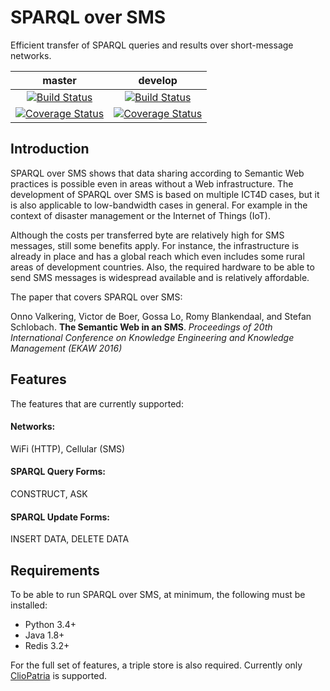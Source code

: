 # SPARQL over SMS
Efficient transfer of SPARQL queries and results over short-message networks.

| master | develop |
|:------:|:-------:|
| [![Build Status](https://img.shields.io/travis/onnovalkering/sparql-over-sms/master.svg)](https://travis-ci.org/onnovalkering/sparql-over-sms) | [![Build Status](https://img.shields.io/travis/onnovalkering/sparql-over-sms/develop.svg)](https://travis-ci.org/onnovalkering/sparql-over-sms) |
| [![Coverage Status](https://img.shields.io/coveralls/onnovalkering/sparql-over-sms/master.svg)](https://coveralls.io/github/onnovalkering/sparql-over-sms) | [![Coverage Status](https://img.shields.io/coveralls/onnovalkering/sparql-over-sms/develop.svg)](https://coveralls.io/github/onnovalkering/sparql-over-sms) |


## Introduction
SPARQL over SMS shows that data sharing according to Semantic Web practices is possible even in areas without a Web infrastructure.
The development of SPARQL over SMS is based on multiple ICT4D cases, but it is also applicable to low-bandwidth cases in general.
For example in the context of disaster management or the Internet of Things (IoT).

Although the costs per transferred byte are relatively high for SMS messages, still some benefits apply.
For instance, the infrastructure is already in place and has a global reach which even includes some rural areas of development countries. Also, the required hardware to be able to send SMS messages is widespread available and is relatively affordable.

The paper that covers SPARQL over SMS:

Onno Valkering, Victor de Boer, Gossa Lo, Romy Blankendaal, and Stefan Schlobach. **The Semantic Web in an SMS**. _Proceedings of 20th International Conference on Knowledge Engineering and Knowledge Management (EKAW 2016)_

## Features
The features that are currently supported:

#### Networks:
WiFi (HTTP), Cellular (SMS)

#### SPARQL Query Forms:
CONSTRUCT, ASK

#### SPARQL Update Forms:
INSERT DATA, DELETE DATA

## Requirements
To be able to run SPARQL over SMS, at minimum, the following must be installed:

- Python 3.4+
- Java 1.8+
- Redis 3.2+

For the full set of features, a triple store is also required. Currently only [ClioPatria](https://github.com/ClioPatria/ClioPatria) is supported.
